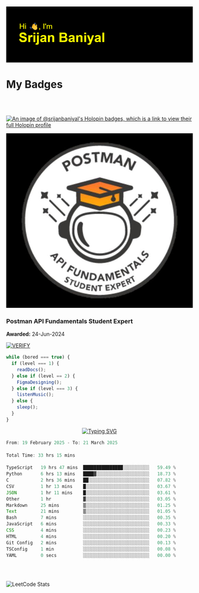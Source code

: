 ![Header](./header.png)

# My Badges

<Br />
<Br />

[![An image of @srijanbaniyal's Holopin badges, which is a link to view their full Holopin profile](https://holopin.me/srijanbaniyal)](https://holopin.io/@srijanbaniyal)

[![Postman API Fundamentals Student Expert](/Postman.jpeg)](https://api.badgr.io/public/assertions/r9BLLy0oTfKJBbkGuDI1zA)

### Postman API Fundamentals Student Expert

**Awarded:** 24-Jun-2024

[![VERIFY](https://img.shields.io/badge/VERIFY-blue)](https://badgecheck.io?url=https%3A%2F%2Fapi.badgr.io%2Fpublic%2Fassertions%2Fr9BLLy0oTfKJBbkGuDI1zA)

```javascript
while (bored === true) {
  if (level === 1) {
    readDocs();
  } else if (level == 2) {
    FigmaDesigning();
  } else if (level === 3) {
    listenMusic();
  } else {
    sleep();
  }
}
```

<p align="center">
  <a href="https://git.io/typing-svg"><img src="https://readme-typing-svg.demolab.com?font=Tilt+Prism&size=30&pause=1000&color=0FF75B&center=true&vCenter=true&width=800&height=80&lines=Time+spent+on+various+Programming+languages" alt="Typing SVG" /></a>
</p>

<!--START_SECTION:waka-->

```TypeScript
From: 19 February 2025 - To: 21 March 2025

Total Time: 33 hrs 15 mins

TypeScript   19 hrs 47 mins  ███████████████░░░░░░░░░░   59.49 %
Python       6 hrs 13 mins   ████▓░░░░░░░░░░░░░░░░░░░░   18.73 %
C            2 hrs 36 mins   ██░░░░░░░░░░░░░░░░░░░░░░░   07.82 %
CSV          1 hr 13 mins    █░░░░░░░░░░░░░░░░░░░░░░░░   03.67 %
JSON         1 hr 11 mins    █░░░░░░░░░░░░░░░░░░░░░░░░   03.61 %
Other        1 hr            ▓░░░░░░░░░░░░░░░░░░░░░░░░   03.05 %
Markdown     25 mins         ▒░░░░░░░░░░░░░░░░░░░░░░░░   01.25 %
Text         21 mins         ▒░░░░░░░░░░░░░░░░░░░░░░░░   01.05 %
Bash         7 mins          ░░░░░░░░░░░░░░░░░░░░░░░░░   00.35 %
JavaScript   6 mins          ░░░░░░░░░░░░░░░░░░░░░░░░░   00.33 %
CSS          4 mins          ░░░░░░░░░░░░░░░░░░░░░░░░░   00.23 %
HTML         4 mins          ░░░░░░░░░░░░░░░░░░░░░░░░░   00.20 %
Git Config   2 mins          ░░░░░░░░░░░░░░░░░░░░░░░░░   00.13 %
TSConfig     1 min           ░░░░░░░░░░░░░░░░░░░░░░░░░   00.08 %
YAML         0 secs          ░░░░░░░░░░░░░░░░░░░░░░░░░   00.00 %
```

<!--END_SECTION:waka-->

<Br />
<Br />

![LeetCode Stats](https://leetcard.jacoblin.cool/Srijan-Baniyal?theme=dark&font=Rasa&ext=contest)
